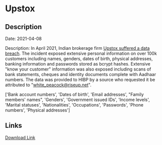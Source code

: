 # Upstox

## Description

Date: 2021-04-08

Description:
In April 2021, Indian brokerage firm <a href="https://www.hackread.com/shinyhunters-broker-firm-upstox-database-leak/" target="_blank" rel="noopener">Upstox suffered a data breach</a>. The incident exposed extensive personal information on over 100k customers including names, genders, dates of birth, physical addresses, banking information and passwords stored as bcrypt hashes. Extensive &quot;know your customer&quot; information was also exposed including scans of bank statements, cheques and identity documents complete with Aadhaar numbers. The data was provided to HIBP by a source who requested it be attributed to &quot;white_peacock@riseup.net&quot;.


['Bank account numbers', 'Dates of birth', 'Email addresses', "Family members' names", 'Genders', 'Government issued IDs', 'Income levels', 'Marital statuses', 'Nationalities', 'Occupations', 'Passwords', 'Phone numbers', 'Physical addresses']

## Links

[Download Link](https://link-to.net/1229997/183.1575641028639/dynamic/?r=dXBzdG94LmNvbQ==)